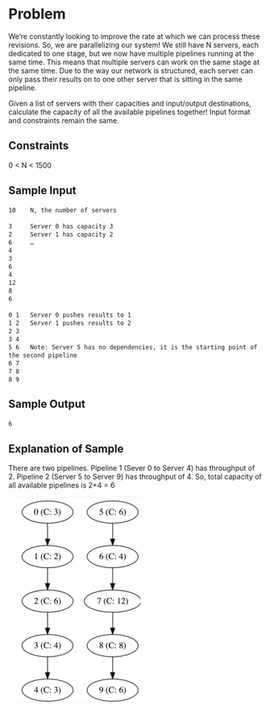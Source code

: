 # Problem
We’re constantly looking to improve the rate at which we can process these revisions. So, we are parallelizing our system! We still have N servers, each dedicated to one stage, but we now have multiple pipelines running at the same time. This means that multiple servers can work on the same stage at the same time. Due to the way our network is structured, each server can only pass their results on to one other server that is sitting in the same pipeline.

Given a list of servers with their capacities and input/output destinations, calculate the capacity of all the available pipelines together!
Input format and constraints remain the same.

## Constraints
0 < N < 1500

## Sample Input
```
10    N, the number of servers

3     Server 0 has capacity 3
2     Server 1 has capacity 2
6     …
4
3
6
4
12
8
6

0 1   Server 0 pushes results to 1
1 2   Server 1 pushes results to 2
2 3
3 4
5 6   Note: Server 5 has no dependencies, it is the starting point of the second pipeline
6 7
7 8
8 9
```

## Sample Output
`6`

## Explanation of Sample
There are two pipelines. Pipeline 1 (Sever 0 to Server 4) has throughput of 2. Pipeline 2 (Server 5 to Server 9) has throughput of 4. So, total capacity of all available pipelines is 2+4 = 6

![Sample-output](./sample.jpg)
